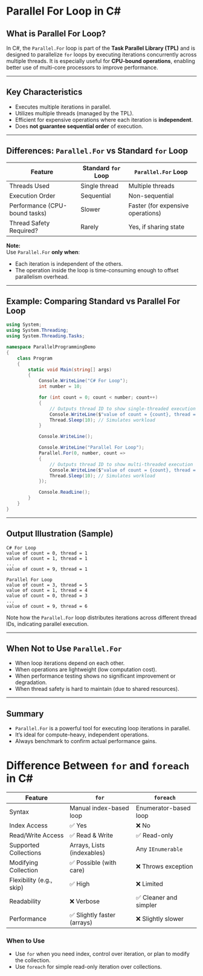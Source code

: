 
# Parallel For Loop in C#

## What is Parallel For Loop?

In C#, the `Parallel.For` loop is part of the **Task Parallel Library (TPL)** and is designed to parallelize `for` loops by executing iterations concurrently across multiple threads. It is especially useful for **CPU-bound operations**, enabling better use of multi-core processors to improve performance.

---

## Key Characteristics

- Executes multiple iterations in parallel.
- Utilizes multiple threads (managed by the TPL).
- Efficient for expensive operations where each iteration is **independent**.
- Does **not guarantee sequential order** of execution.

---

## Differences: `Parallel.For` vs Standard `for` Loop

| Feature                        | Standard `for` Loop        | `Parallel.For` Loop             |
|-------------------------------|----------------------------|----------------------------------|
| Threads Used                  | Single thread              | Multiple threads                |
| Execution Order               | Sequential                 | Non-sequential                  |
| Performance (CPU-bound tasks) | Slower                     | Faster (for expensive operations) |
| Thread Safety Required?       | Rarely                    | Yes, if sharing state           |

**Note:**  
Use `Parallel.For` **only when**:
- Each iteration is independent of the others.
- The operation inside the loop is time-consuming enough to offset parallelism overhead.

---

## Example: Comparing Standard vs Parallel For Loop

```csharp
using System;
using System.Threading;
using System.Threading.Tasks;

namespace ParallelProgrammingDemo
{
    class Program
    {
        static void Main(string[] args)
        {
            Console.WriteLine("C# For Loop");
            int number = 10;

            for (int count = 0; count < number; count++)
            {
                // Outputs thread ID to show single-threaded execution
                Console.WriteLine($"value of count = {count}, thread = {Thread.CurrentThread.ManagedThreadId}");
                Thread.Sleep(10); // Simulates workload
            }

            Console.WriteLine();

            Console.WriteLine("Parallel For Loop");
            Parallel.For(0, number, count =>
            {
                // Outputs thread ID to show multi-threaded execution
                Console.WriteLine($"value of count = {count}, thread = {Thread.CurrentThread.ManagedThreadId}");
                Thread.Sleep(10); // Simulates workload
            });

            Console.ReadLine();
        }
    }
}
```

---

## Output Illustration (Sample)

```
C# For Loop
value of count = 0, thread = 1
value of count = 1, thread = 1
...
value of count = 9, thread = 1

Parallel For Loop
value of count = 3, thread = 5
value of count = 1, thread = 4
value of count = 0, thread = 3
...
value of count = 9, thread = 6
```

Note how the `Parallel.For` loop distributes iterations across different thread IDs, indicating parallel execution.

---

## When Not to Use `Parallel.For`

- When loop iterations depend on each other.
- When operations are lightweight (low computation cost).
- When performance testing shows no significant improvement or degradation.
- When thread safety is hard to maintain (due to shared resources).

---

## Summary

- `Parallel.For` is a powerful tool for executing loop iterations in parallel.
- It’s ideal for compute-heavy, independent operations.
- Always benchmark to confirm actual performance gains.


# Difference Between `for` and `foreach` in C#

| Feature                    | `for`                          | `foreach`                       |
|----------------------------|---------------------------------|----------------------------------|
| Syntax                    | Manual index-based loop         | Enumerator-based loop            |
| Index Access              | ✅ Yes                          | ❌ No                            |
| Read/Write Access         | ✅ Read & Write                 | ✅ Read-only                     |
| Supported Collections     | Arrays, Lists (indexables)      | Any `IEnumerable`                |
| Modifying Collection      | ✅ Possible (with care)         | ❌ Throws exception              |
| Flexibility (e.g., skip)  | ✅ High                         | ❌ Limited                       |
| Readability               | ❌ Verbose                      | ✅ Cleaner and simpler           |
| Performance               | ✅ Slightly faster (arrays)     | ❌ Slightly slower               |

### When to Use
- Use `for` when you need index, control over iteration, or plan to modify the collection.
- Use `foreach` for simple read-only iteration over collections.

